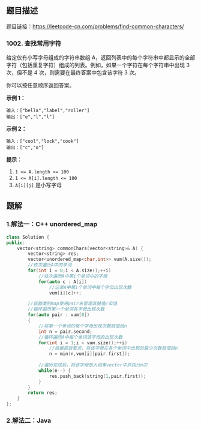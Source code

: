 ## 题目描述

题目链接：https://leetcode-cn.com/problems/find-common-characters/



### 1002. 查找常用字符

给定仅有小写字母组成的字符串数组 A，返回列表中的每个字符串中都显示的全部字符（包括重复字符）组成的列表。例如，如果一个字符在每个字符串中出现 3 次，但不是 4 次，则需要在最终答案中包含该字符 3 次。

你可以按任意顺序返回答案。

**示例 1：**

~~~
输入：["bella","label","roller"]
输出：["e","l","l"]
~~~

**示例 2：**

~~~
输入：["cool","lock","cook"]
输出：["c","o"]
~~~

**提示：**

1. `1 <= A.length <= 100`
2. `1 <= A[i].length <= 100`
3. `A[i][j]` 是小写字母



## 题解

### 1.解法一：C++ unordered_map

~~~C++
class Solution {
public:
    vector<string> commonChars(vector<string>& A) {
        vector<string> res;
        vector<unordered_map<char,int>> vum(A.size());
        //依次遍历A中的单词
        for(int i = 0;i < A.size();++i)
            //依次遍历A中第i个单词中的字母
            for(auto c : A[i])
                //记录A中第i个单词中每个字母出现次数
                vum[i][c]++;

        //容器类别map使用pair来管理其健值/实值
        //循环遍历第一个单词各字母出现次数
        for(auto pair : vum[0])
        {
            //将第一个单词的每个字母出现次数赋值给n
            int n = pair.second;
            //循环遍历A中每个单词该字母的出现次数
            for(int i = 1;i < vum.size();++i)
                //根据题目要求，将该字母在各个单词中出现的最少次数赋值给n
                n = min(n,vum[i][pair.first]);
                
            //遍历完成后，将该字母放入结果vector中并执行n次
            while(n--) {
                res.push_back(string(1,pair.first)); 
            }
        }
        return res;
    }
};
~~~



### 2.解法二：Java

~~~

~~~

